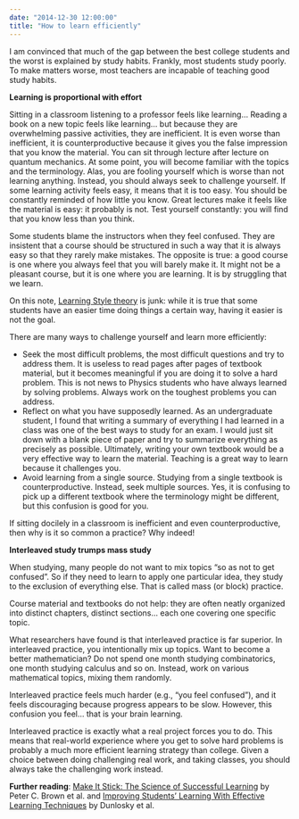 ```yaml
---
date: "2014-12-30 12:00:00"
title: "How to learn efficiently"
---
```




I am convinced that much of the gap between the best college students and the worst is explained by study habits. Frankly, most students study poorly. To make matters worse, most teachers are incapable of teaching good study habits.

__Learning is proportional with effort__

Sitting in a classroom listening to a professor feels like learning&hellip; Reading a book on a new topic feels like learning&hellip; but because they are overwhelming passive activities, they are inefficient. It is even worse than inefficient, it is counterproductive because it gives you the false impression that you know the material. You can sit through lecture after lecture on quantum mechanics. At some point, you will become familiar with the topics and the terminology. Alas, you are fooling yourself which is worse than not learning anything.
Instead, you should always seek to challenge yourself. If some learning activity feels easy, it means that it is too easy. You should be constantly reminded of how little you know. Great lectures make it feels like the material is easy: it probably is not. Test yourself constantly: you will find that you know less than you think.

Some students blame the instructors when they feel confused. They are insistent that a course should be structured in such a way that it is always easy so that they rarely make mistakes. The opposite is true: a good course is one where you always feel that you will barely make it. It might not be a pleasant course, but it is one where you are learning. It is by struggling that we learn.

On this note, [Learning Style theory](https://en.wikipedia.org/wiki/Learning_styles) is junk: while it is true that some students have an easier time doing things a certain way, having it easier is not the goal.

There are many ways to challenge yourself and learn more efficiently:

- Seek the most difficult problems, the most difficult questions and try to address them. It is useless to read pages after pages of textbook material, but it becomes meaningful if you are doing it to solve a hard problem. This is not news to Physics students who have always learned by solving problems. Always work on the toughest problems you can address.
- Reflect on what you have supposedly learned. As an undergraduate student, I found that writing a summary of everything I had learned in a class was one of the best ways to study for an exam. I would just sit down with a blank piece of paper and try to summarize everything as precisely as possible. Ultimately, writing your own textbook would be a very effective way to learn the material. Teaching is a great way to learn because it challenges you.
- Avoid learning from a single source. Studying from a single textbook is counterproductive. Instead, seek multiple sources. Yes, it is confusing to pick up a different textbook where the terminology might be different, but this confusion is good for you.


If sitting docilely in a classroom is inefficient and even counterproductive, then why is it so common a practice? Why indeed!

__Interleaved study trumps mass study__

When studying, many people do not want to mix topics &ldquo;so as not to get confused&rdquo;. So if they need to learn to apply one particular idea, they study to the exclusion of everything else. That is called mass (or block) practice.

Course material and textbooks do not help: they are often neatly organized into distinct chapters, distinct sections&hellip; each one covering one specific topic.

What researchers have found is that interleaved practice is far superior. In interleaved practice, you intentionally mix up topics. Want to become a better mathematician? Do not spend one month studying combinatorics, one month studying calculus and so on. Instead, work on various mathematical topics, mixing them randomly.

Interleaved practice feels much harder (e.g., &ldquo;you feel confused&rdquo;), and it feels discouraging because progress appears to be slow. However, this confusion you feel&hellip; that is your brain learning.

Interleaved practice is exactly what a real project forces you to do. This means that real-world experience where you get to solve hard problems is probably a much more efficient learning strategy than college. Given a choice between doing challenging real work, and taking classes, you should always take the challenging work instead.

__Further reading__: <a href="https://www.amazon.ca/Make-It-Stick-Successful-Learning/dp/0674729013?tag=danilemisblog-20" rel="nofollow">Make It Stick: The Science of Successful Learning</a> by Peter C. Brown et al. and [Improving Students&rsquo; Learning With Effective Learning Techniques](http://www.psychologicalscience.org/index.php/publications/journals/pspi/learning-techniques.html) by Dunlosky et al.

